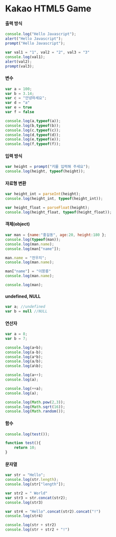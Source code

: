 # Kakao HTML5 Game

#### 출력 방식
```javascript
console.log("Hello Javascript");
alert("Hello Javascript");
prompt("Hello Javascript");

var val1 = "1", val2 = "2", val3 = "3"
console.log(val1);
alert(val2);
prompt(val3);
```

#### 변수
```javascript
var a = 100;
var b = 3.14;
var c = "안녕하세요";
var d = "a"
var e = true
var f = false

console.log(a,typeof(a));
console.log(b,typeof(b));
console.log(c,typeof(c));
console.log(d,typeof(d));
console.log(e,typeof(e));
console.log(f,typeof(f));
```

#### 입력 방식
```javascript
var height = prompt("키를 입력해 주세요");
console.log(height, typeof(height));
```

#### 자료형 변환
```javascript
var height_int = parseInt(height);
console.log(height_int, typeof(height_int));

var height_float = parseFloat(height);
console.log(height_float, typeof(height_float));
```

#### 객체(object)
```javascript
var man = {name:"홍길동", age:20, height:180 };
console.log(typeof(man));
console.log(man.name);
console.log(man["name"]);

man.name = "전우치";
console.log(man.name);

man["name"] = "이몽룡"
console.log(man.name);

console.log(man);
```

#### undefined, NULL
```javascript
var a; //undefined
var b = null //NULL
```

#### 연산자
```javascript
var a = 8;
var b = 7;

console.log(a+b);
console.log(a-b);
console.log(a*b);
console.log(a/b);
console.log(a%b);

console.log(a++);
console.log(a);

console.log(++a);
console.log(a);

console.log(Math.pow(2,3));
console.log(Math.sqrt(16));
console.log(Math.random());
```

#### 함수
```javascript
console.log(test());

function test(){
    return 10;
}
```


#### 문자열
```javascript
var str = "Hello";
console.log(str.length);
console.log(str["length"]);

var str2 = " World"
var str3 = str.concat(str2);
console.log(str3)

var str4 = "Hello".concat(str2).concat("!")
console.log(str4)

console.log(str + str2)
console.log(str + str2 + "!")
```





